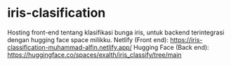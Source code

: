 # iris-clasification

Hosting front-end tentang klasifikasi bunga iris, untuk backend terintegrasi dengan hugging face space milikku.
Netlify (Front end): https://iris-classification-muhammad-alfin.netlify.app/
Hugging Face (Back end): https://huggingface.co/spaces/exalth/iris_classify/tree/main
